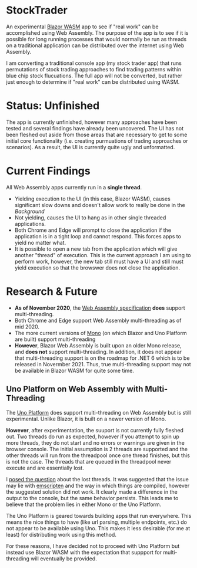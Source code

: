 # StockTrader
An experimental [Blazor WASM](https://dotnet.microsoft.com/apps/aspnet/web-apps/blazor) app to see if "real work" can be accomplished using Web Assembly.  The purpose of the app is to see if it is possible for long running processes that would normally be run as threads on a traditional application can be distributed over the internet using Web Assembly.

I am converting a traditional console app (my stock trader app) that runs permutations of stock trading approaches to find trading patterns within blue chip stock flucuations.  The full app will not be converted, but rather just enough to determine if "real work" can be distributed using WASM.

# Status:  Unfinished

The app is currently unfinished, however many approaches have been tested and several findings have already been uncovered.  The UI has not been fleshed out aside from those areas that are necessary to get to some initial core functionality (i.e. creating purmuations of trading approaches or scenarios).  As a result, the UI is currently quite ugly and unformatted.

# Current Findings

All Web Assembly apps currently run in a **single thread**.  
* Yielding execution to the UI (in this case, Blazor WASM), causes significant slow downs and doesn't allow work to really be done in the *Background*
* Not yielding, causes the UI to hang as in other single threaded applications.
* Both Chrome and Edge will prompt to close the application if the application is in a tight loop and cannot respond.  This forces apps to yield no matter what.
* It is possible to open a new tab from the application which will give another "thread" of execution.  This is the current approach I am using to perform work, however, the new tab still must have a UI and still must yield execution so that the browswer does not close the application.

# Research & Future
* **As of November 2020**, the [Web Assembly specification](https://webassembly.github.io/spec/core/) **does** support multi-threading. 
* Both Chrome and Edge support Web Assembly multi-threading as of mid 2020.
* The more current versions of [Mono](https://www.mono-project.com/) (on which Blazor and Uno Platform are built) support multi-threading
* **However**, Blazor Web Assembly is built upon an older Mono release, and **does not** support multi-threading.  In addition, it does not appear that multi-threading support is on the roadmap for .NET 6 which is to be released in Novermber 2021.  Thus, true multi-threading support may not be available in Blazor WASM for quite some time.


## Uno Platform on Web Assembly with Multi-Threading
The [Uno Platform](https://platform.uno/blog/webassembly-threading-in-net/) does support multi-threading on Web Assembly but is still experimental.  Unlike Blazor, it is built on a newer version of Mono.

**However**, after experimentation, the suuport is not currently fully fleshed out.  Two threads do run as expected, however if you attempt to spin up more threads, they do not start and no errors or warnings are given in the browser console.  The initial assumption is 2 threads are supported and the other threads will run from the threadpool once one thread finishes, but this is not the case. The threads that are queued in the threadpool never execute and are essentially lost.

I [posed the question](https://stackoverflow.com/questions/64457269/how-many-threads-does-the-uno-platform-support-for-wasm-webassembly-projects) about the lost threads.  It was suggested that the issue may lie with [emscripten](https://emscripten.org/) and the way in which things are compiled, however the suggested solution did not work.  It clearly made a difference in the output to the console, but the same behavior persists.  This leads me to believe that the problem lies in either Mono or the Uno Platform.

The Uno Platform is geared towards building apps that run everywhere.  This means the nice things to have (like url parsing, multiple endpoints, etc.) do not appear to be available using Uno.  This makes it less desirable (for me at least) for distributing work using this method.

For these reasons, I have decided not to proceed with Uno Platform but instead use Blazor WASM with the expectation that suppport for multi-threading will eventually be provided.



